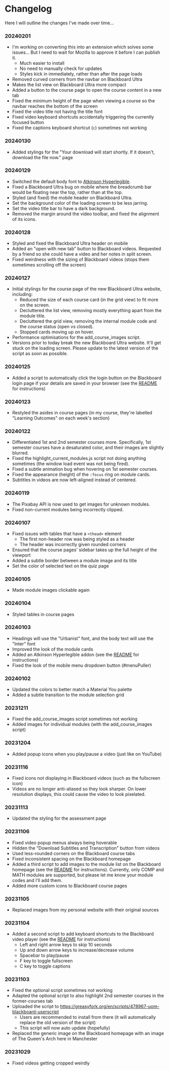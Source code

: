 # Changelog

Here I will outline the changes I've made over time...

### 20240201

- I'm working on converting this into an extension which solves some issues... But I need to wait for Mozilla to approve it before I can publish it.
    - Much easier to install
    - No need to manually check for updates
    - Styles kick in immediately, rather than after the page loads
- Removed curved corners from the navbar on Blackboard Ultra
- Makes the list view on Blackboard Ultra more compact
- Added a button to the course page to open the course content in a new tab
- Fixed the minimum height of the page when viewing a course so the navbar reaches the bottom of the screen
- Fixed the video title not having the title font
- Fixed video keyboard shortcuts accidentally triggering the currently focused button
- Fixed the captions keyboard shortcut (`c`) sometimes not working

### 20240130

- Added stylings for the "Your download will start shortly. If it doesn't, download the file now." page

### 20240129

- Switched the default body font to [Atkinson Hyperlegible](https://fonts.google.com/specimen/Atkinson+Hyperlegible/about).
- Fixed a Blackboard Ultra bug on mobile where the breadcrumb bar would be floating near the top, rather than at the top.
- Styled (and fixed) the mobile header on Blackboard Ultra.
- Set the background color of the loading screen to be less jarring.
- Set the video title bar to have a dark background.
- Removed the margin around the video toolbar, and fixed the alignment of its icons.

### 20240128

- Styled and fixed the Blackboard Ultra header on mobile
- Added an "open with new tab" button to Blackboard videos. Requested by a friend so she could have a video and her notes in split screen.
- Fixed weirdness with the sizing of Blackboard videos (stops them sometimes scrolling off the screen)

### 20240127

- Initial stylings for the course page of the new Blackboard Ultra website, including:
  - Reduced the size of each course card (in the grid view) to fit more on the screen.
  - Decluttered the list view, removing mostly everything apart from the module title.
  - Decluttered the grid view, removing the internal module code and the course status (open vs closed).
  - Stopped cards moving up on hover.
- Performance optimisations for the add_course_images script.
- Versions prior to today break the new Blackboard Ultra website. It'll get stuck on the loading screen. Please update to the latest version of the script as soon as possible.

### 20240125

- Added a script to automatically click the login button on the Blackboard login page if your details are saved in your browser (see the [README][README] for instructions)

### 20240123

- Restyled the asides in course pages (in my course, they're labelled "Learning Outcomes" on each week's section)

### 20240122

- Differentiated 1st and 2nd semester courses more. Specifically, 1st semester courses have a desaturated color, and their images are slightly blurred.
- Fixed the highlight_current_modules.js script not doing anything sometimes (the window load event was not being fired).
- Fixed a subtle animation bug when hovering on 1st semester courses.
- Fixed the appearance (height) of the `:focus` ring on module cards.
- Subtitles in videos are now left-aligned instead of centered.

### 20240119

- The Pixabay API is now used to get images for unknown modules.
- Fixed non-current modules being incorrectly clipped.

### 20240107

- Fixed issues with tables that have a `<thead>` element
    - The first non-header row was being styled as a header
    - The header was incorrectly given rounded corners
- Ensured that the course pages' sidebar takes up the full height of the viewport
- Added a subtle border between a module image and its title
- Set the color of selected text on the quiz page

### 20240105

- Made module images clickable again

### 20240104

- Styled tables in course pages

### 20240103

- Headings will use the "Urbanist" font, and the body text will use the "Inter" font
- Improved the look of the module cards
- Added an Atkinson Hyperlegible addon (see the [README][README] for instructions)
- Fixed the look of the mobile menu dropdown button (#menuPuller)

### 20240102

- Updated the colors to better match a Material You palette
- Added a subtle transition to the module selection grid

### 20231211

- Fixed the add_course_images script sometimes not working
- Added images for individual modules (with the add_course_images script)

### 20231204

- Added popup icons when you play/pause a video (just like on YouTube)

### 20231116

- Fixed icons not displaying in Blackboard videos (such as the fullscreen icon)
- Videos are no longer anti-aliased so they look sharper. On lower resolution displays, this could cause the video to look pixelated.

### 20231113

- Updated the styling for the assessment page

### 20231106

- Fixed video popup menus always being hoverable
- Hidden the "Download Subtitles and Transcription" button from videos
- Used less-rounded corners on the Blackboard course tabs
- Fixed inconsistent spacing on the Blackboard homepage
- Added a third script to add images to the module list on the Blackboard homepage (see the [README][README] for instructions). Currently, only COMP and MATH modules are supported, but please let me know your module codes and I'll add them.
- Added more custom icons to Blackboard course pages

### 20231105

- Replaced images from my personal website with their original sources

### 20231104

- Added a second script to add keyboard shortcuts to the Blackboard video player (see the [README][README] for instructions)
    - Left and right arrow keys to skip 10 seconds
    - Up and down arrow keys to increase/decrease volume
    - Spacebar to play/pause
    - F key to toggle fullscreen
    - C key to toggle captions

### 20231103

- Fixed the optional script sometimes not working
- Adapted the optional script to also highlight 2nd semester courses in the former-courses tab
- Uploaded the script to https://greasyfork.org/en/scripts/478967-uom-blackboard-userscript
    - Users are recommended to install from there (it will automatically replace the old version of the script)
    - This script will now auto update (hopefully)
- Replaced the generic image on the Blackboard homepage with an image of The Queen's Arch here in Manchester

### 20231029

- Fixed videos getting cropped weirdly

[README]: https://github.com/adil192/BlackboardTheme
